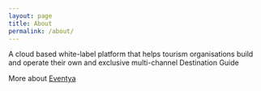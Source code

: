 ```yaml
---
layout: page
title: About
permalink: /about/
---
```


A cloud based white-label platform that helps tourism organisations build and operate their own and exclusive multi-channel Destination Guide

More about [Eventya][jekyll-organization]


[jekyll-organization]: http://eventya.net/
